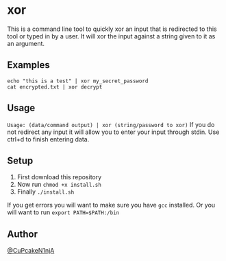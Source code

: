 # xor
This is a command line tool to quickly xor an input that is redirected to this tool or typed in by a user. It will xor the input against a string given to it as an argument.

## Examples
```
echo "this is a test" | xor my_secret_password
cat encrypted.txt | xor decrypt
```

## Usage
```Usage: (data/command output) | xor (string/password to xor)```
If you do not redirect any input it will allow you to enter your input through stdin. Use ctrl+d to finish entering data.

## Setup
1. First download this repository
2. Now run ```chmod +x install.sh```
3. Finally ```./install.sh```

If you get errors you will want to make sure you have ```gcc``` installed. Or you will want to run ```export PATH=$PATH:/bin```

## Author
[@CuPcakeN1njA](https://twitter.com/CuPcakeN1njA)
